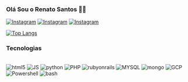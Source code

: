 
### Olá Sou o Renato Santos 🙋🏿

[![Instagram](https://img.shields.io/badge/Instagram-E4405F?style=for-the-badge&logo=instagram&logoColor=white)](https://www.instagram.com/renato.psantos/)
[![Instagram](https://img.shields.io/badge/LinkedIn-0077B5?style=for-the-badge&logo=linkedin&logoColor=white)](https://www.linkedin.com/in/renato-santos-07a545213/)
[![Instagram](https://img.shields.io/badge/Twitter-1DA1F2?style=for-the-badge&logo=twitter&logoColor=white)](https://twitter.com/Re_TheBoss)

[![Top Langs](https://github-readme-stats.vercel.app/api/top-langs/?username=renatopss&layout=donut&theme=dracula)](https://github.com/anuraghazra/github-readme-stats)


### Tecnologias

<div style="display: inline_block"><br>
<img aling="center" alt="html5" src="https://img.shields.io/badge/HTML5-E34F26?style=for-the-badge&logo=html5&logoColor=white" />
<img aling="center" alt="JS" src="https://img.shields.io/badge/JavaScript-323330?style=for-the-badge&logo=javascript&logoColor=F7DF1E" />
<img aling="center" alt="python" src="https://img.shields.io/badge/Python-14354C?style=for-the-badge&logo=python&logoColor=white" />
<img aling="center" alt="PHP" src="https://img.shields.io/badge/PHP-777BB4?style=for-the-badge&logo=php&logoColor=white" />
<img aling="center" alt="rubyonrails" src="https://img.shields.io/badge/Ruby_on_Rails-CC0000?style=for-the-badge&logo=ruby-on-rails&logoColor=white" />
<img aling="center" alt="MYSQL" src="https://img.shields.io/badge/MySQL-00000F?style=for-the-badge&logo=mysql&logoColor=white" />
<img aling="center" alt="mongo" src="https://img.shields.io/badge/MongoDB-4EA94B?style=for-the-badge&logo=mongodb&logoColor=white" />
<img aling="center" alt="GCP" src="https://img.shields.io/badge/Google_Cloud-4285F4?style=for-the-badge&logo=google-cloud&logoColor=white" />
<img aling="center" alt="Powershell" src="https://img.shields.io/badge/powershell-5391FE?style=for-the-badge&logo=powershell&logoColor=white" />
<img aling="center" alt="bash" src=https://img.shields.io/badge/GNU%20Bash-4EAA25?style=for-the-badge&logo=GNU%20Bash&logoColor=white" />
</div>
